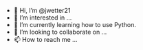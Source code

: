- 👋 Hi, I’m @jwetter21
- 👀 I’m interested in ...
- 🌱 I’m currently learning how to use Python.
- 💞️ I’m looking to collaborate on ...
- 📫 How to reach me ...

<!---
jwetter21/jwetter21 is a ✨ special ✨ repository because its `README.md` (this file) appears on your GitHub profile.
You can click the Preview link to take a look at your changes.
--->
